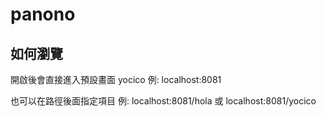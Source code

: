 # panono

## 如何瀏覽
開啟後會直接進入預設畫面 yocico
例: localhost:8081

也可以在路徑後面指定項目
例: localhost:8081/hola 或 localhost:8081/yocico
